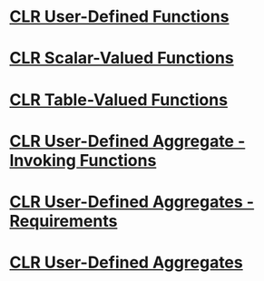 # [CLR User-Defined Functions](clr-user-defined-functions.md)
# [CLR Scalar-Valued Functions](clr-scalar-valued-functions.md)
# [CLR Table-Valued Functions](clr-table-valued-functions.md)
# [CLR User-Defined Aggregate - Invoking Functions](clr-user-defined-aggregate-invoking-functions.md)
# [CLR User-Defined Aggregates - Requirements](clr-user-defined-aggregates-requirements.md)
# [CLR User-Defined Aggregates](clr-user-defined-aggregates.md)
